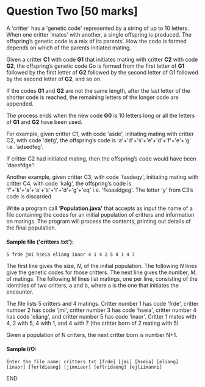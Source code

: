 # Question Two [50 marks]

A 'critter' has a 'genetic code' represented by a string of up to 10 letters. When one critter ‘mates’ with another, a single offspring is produced. The offspring’s genetic code is a mix of its parents’. How the code is formed depends on which of the parents initiated mating.

Given a critter **C1** with code **G1** that initiates mating with critter **C2** with code **G2**, the offspring’s genetic code Go is formed from the first letter of **G1** followed by the first letter of **G2** followed by the second letter of G1 followed by the second letter of **G2**, and so on.

If the codes **G1** and **G2** are not the same length, after the last letter of the shorter code is reached, the remaining letters of the longer code are appended.

The process ends when the new code **G0** is 10 letters long or all the letters of **G1** and **G2** have been used.

For example, given critter C1, with code 'asde', initiating mating with critter C2, with code 'defg', the offspring’s code is 'a'+'d'+'s'+'e'+'d'+'f'+'e'+'g'
i.e. 'adsedfeg'.

If critter C2 had initiated mating, then the offspring’s code would have been 'daesfdge'!

Another example, given critter C3, with code 'fasdeqy', initiating mating with critter C4, with code 'kalg', the offspring’s code is 'f'+'k'+'a'+'a'+'s'+'l'+'d'+'g'+'eq' i.e. 'fkaasldgeg'. The letter 'y' from C3’s code is discarded.

Write a program call '**Population.java'** that accepts as input the name of a file containing the codes for an initial population of critters and information on matings. The program will process the contents, printing out details of the final population.

#### Sample file ('critters.txt'):

<code>5
frde
jmi
hseia
eliang
inaor
4
1 4
2 5
4 1
4 7</code>

The first line gives the size, _N_, of the initial population. The following _N_ lines give the genetic codes for those critters. The next line gives the number, _M_, of matings. The following _M_ lines list matings, one per line, consisting of the identities of two critters, a and b, where a is the one that initiates the encounter.

The file lists 5 critters and 4 matings. Critter number 1 has code 'frde', critter number 2 has code 'jmi', critter number 3 has code 'hseia', critter number 4 has code 'eliang', and critter number 5 has code 'inaor'. Critter 1 mates with 4, 2 with 5, 4 with 1, and 4 with 7 (the critter born of 2 mating with 5)

Given a population of N critters, the next critter born is number N+1.

#### Sample I/O:

<code>Enter the file name:
critters.txt
[frde]
[jmi]
[hseia]
[eliang]
[inaor]
[ferldieang]
[jimniaor]
[eflridaeng]
[ejliimanni]</code>

END
